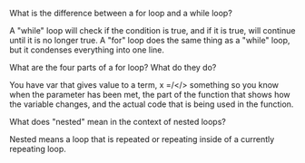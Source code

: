 What is the difference between a for loop and a while loop?

A "while" loop will check if the condition is true, and if it is true, will continue until it is no longer true.
A "for" loop does the same thing as a "while" loop, but it condenses everything into one line.

What are the four parts of a for loop? What do they do?

You have var that gives value to a term, x =/</> something so you know when the parameter has been met,
the part of the function that shows how the variable changes, and the actual code that is being used in the function.

What does "nested" mean in the context of nested loops?

Nested means a loop that is repeated or repeating inside of a currently repeating loop.

